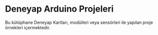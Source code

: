 # Deneyap Arduino Projeleri

Bu kütüphane Deneyap Kartları, modülleri veya sensörleri ile yapılan proje örnekleri içermektedir. 
